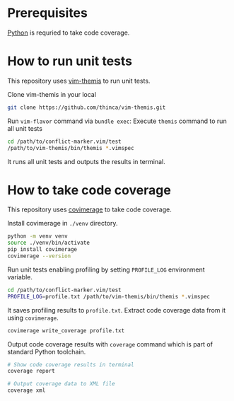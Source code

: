 # Prerequisites

[Python](https://www.python.org/) is requried to take code coverage.

# How to run unit tests

This repository uses [vim-themis](https://github.com/thinca/vim-themis) to run unit tests.

Clone vim-themis in your local

```sh
git clone https://github.com/thinca/vim-themis.git
```

Run `vim-flavor` command via `bundle exec`:
Execute `themis` command to run all unit tests

```sh
cd /path/to/conflict-marker.vim/test
/path/to/vim-themis/bin/themis *.vimspec
```

It runs all unit tests and outputs the results in terminal.

# How to take code coverage

This repository uses [covimerage](https://github.com/Vimjas/covimerage) to take code coverage.

Install covimerage in `./venv` directory.

```sh
python -m venv venv
source ./venv/bin/activate
pip install covimerage
covimerage --version
```

Run unit tests enabling profiling by setting `PROFILE_LOG` environment variable.

```sh
cd /path/to/conflict-marker.vim/test
PROFILE_LOG=profile.txt /path/to/vim-themis/bin/themis *.vimspec
```

It saves profiling results to `profile.txt`. Extract code coverage data from it using `covimerage`.

```sh
covimerage write_coverage profile.txt
```

Output code coverage results with `coverage` command which is part of standard Python toolchain.

```sh
# Show code coverage results in terminal
coverage report

# Output coverage data to XML file
coverage xml
```
